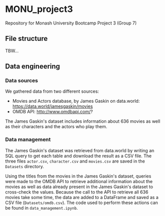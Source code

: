 # MONU_project3
Repository for Monash University Bootcamp Project 3 (Group 7)

## File structure
TBW...

## Data engineering
### Data sources
We gathered data from two different sources:
- Movies and Actors database, by James Gaskin on data.world: https://data.world/jamesgaskin/movies
- OMDB API: http://www.omdbapi.com/?

The James Gaskin's dataset includes information about 636 movies as well as their characters and the actors who play them. 

### Data management
The James Gaskin's dataset was retrieved from data.world by writing an SQL query to get each table and download the result as a CSV file. The three files `actor.csv`, `character.csv` and `movies.csv` are saved in the `Datasets` directory.

Using the titles from the movies in the James Gaskin's dataset, queries were made to the OMDB API to retrieve additional information about the movies as well as data already present in the James Gaskin's dataset to cross-check the values. Because the call to the API to retrieve all 636 movies take some time, the data are added to a DataFrame and saved as a CSV file (`Datasets/omdb.csv`). The code used to perform these actions can be found in `data_management.ipynb`.
